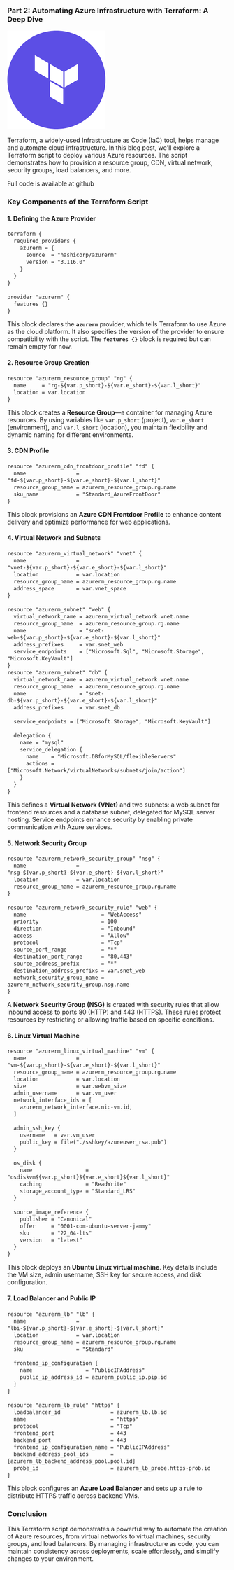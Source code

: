 ### Part 2: Automating Azure Infrastructure with Terraform: A Deep Dive

![Architecture](../images/terraform.png)

Terraform, a widely-used Infrastructure as Code (IaC) tool, helps manage and automate cloud infrastructure. In this blog post, we'll explore a Terraform script to deploy various Azure resources. The script demonstrates how to provision a resource group, CDN, virtual network, security groups, load balancers, and more.

Full code is available at github

### Key Components of the Terraform Script

#### 1. **Defining the Azure Provider**
```
terraform {
  required_providers {
    azurerm = {
      source  = "hashicorp/azurerm"
      version = "3.116.0"
    }
  }
}

provider "azurerm" {
  features {}
}
```
This block declares the **`azurerm`** provider, which tells Terraform to use Azure as the cloud platform. It also specifies the version of the provider to ensure compatibility with the script. The **`features {}`** block is required but can remain empty for now.

#### 2. **Resource Group Creation**
```
resource "azurerm_resource_group" "rg" {
  name     = "rg-${var.p_short}-${var.e_short}-${var.l_short}"
  location = var.location
}
```
This block creates a **Resource Group**—a container for managing Azure resources. By using variables like `var.p_short` (project), `var.e_short` (environment), and `var.l_short` (location), you maintain flexibility and dynamic naming for different environments.

#### 3. **CDN Profile**
```
resource "azurerm_cdn_frontdoor_profile" "fd" {
  name                = "fd-${var.p_short}-${var.e_short}-${var.l_short}"
  resource_group_name = azurerm_resource_group.rg.name
  sku_name            = "Standard_AzureFrontDoor"
}
``` 
This block provisions an **Azure CDN Frontdoor Profile** to enhance content delivery and optimize performance for web applications.

#### 4. **Virtual Network and Subnets**
```
resource "azurerm_virtual_network" "vnet" {
  name                = "vnet-${var.p_short}-${var.e_short}-${var.l_short}"
  location            = var.location
  resource_group_name = azurerm_resource_group.rg.name
  address_space       = var.vnet_space
}

resource "azurerm_subnet" "web" {
  virtual_network_name = azurerm_virtual_network.vnet.name
  resource_group_name  = azurerm_resource_group.rg.name
  name                 = "snet-web-${var.p_short}-${var.e_short}-${var.l_short}"
  address_prefixes     = var.snet_web
  service_endpoints    = ["Microsoft.Sql", "Microsoft.Storage", "Microsoft.KeyVault"]
}
resource "azurerm_subnet" "db" {
  virtual_network_name = azurerm_virtual_network.vnet.name
  resource_group_name  = azurerm_resource_group.rg.name
  name                 = "snet-db-${var.p_short}-${var.e_short}-${var.l_short}"
  address_prefixes     = var.snet_db

  service_endpoints = ["Microsoft.Storage", "Microsoft.KeyVault"]

  delegation {
    name = "mysql"
    service_delegation {
      name    = "Microsoft.DBforMySQL/flexibleServers"
      actions = ["Microsoft.Network/virtualNetworks/subnets/join/action"]
    }
  }
}
```

This defines a **Virtual Network (VNet)** and two subnets: a web subnet for frontend resources and a database subnet, delegated for MySQL server hosting. Service endpoints enhance security by enabling private communication with Azure services.

#### 5. **Network Security Group**
```
resource "azurerm_network_security_group" "nsg" {
  name                = "nsg-${var.p_short}-${var.e_short}-${var.l_short}"
  location            = var.location
  resource_group_name = azurerm_resource_group.rg.name
}

resource "azurerm_network_security_rule" "web" {
  name                        = "WebAccess"
  priority                    = 100
  direction                   = "Inbound"
  access                      = "Allow"
  protocol                    = "Tcp"
  source_port_range           = "*"
  destination_port_range      = "80,443"
  source_address_prefix       = "*"
  destination_address_prefixs = var.snet_web
  network_security_group_name = azurerm_network_security_group.nsg.name
} 
```
A **Network Security Group (NSG)** is created with security rules that allow inbound access to ports 80 (HTTP) and 443 (HTTPS). These rules protect resources by restricting or allowing traffic based on specific conditions.

#### 6. **Linux Virtual Machine**
```
resource "azurerm_linux_virtual_machine" "vm" {
  name                = "vm-${var.p_short}-${var.e_short}-${var.l_short}"
  resource_group_name = azurerm_resource_group.rg.name
  location            = var.location
  size                = var.webvm_size
  admin_username      = var.vm_user
  network_interface_ids = [
    azurerm_network_interface.nic-vm.id,
  ]

  admin_ssh_key {
    username   = var.vm_user
    public_key = file("./sshkey/azureuser_rsa.pub")
  }

  os_disk {
    name                 = "osdiskvm${var.p_short}${var.e_short}${var.l_short}"
    caching              = "ReadWrite"
    storage_account_type = "Standard_LRS"
  }

  source_image_reference {
    publisher = "Canonical"
    offer     = "0001-com-ubuntu-server-jammy"
    sku       = "22_04-lts"
    version   = "latest"
  }
}
```

This block deploys an **Ubuntu Linux virtual machine**. Key details include the VM size, admin username, SSH key for secure access, and disk configuration.

#### 7. **Load Balancer and Public IP**
```
resource "azurerm_lb" "lb" {
  name                = "lbi-${var.p_short}-${var.e_short}-${var.l_short}"
  location            = var.location
  resource_group_name = azurerm_resource_group.rg.name
  sku                 = "Standard"

  frontend_ip_configuration {
    name                 = "PublicIPAddress"
    public_ip_address_id = azurerm_public_ip.pip.id
  }
}

resource "azurerm_lb_rule" "https" {
  loadbalancer_id                = azurerm_lb.lb.id
  name                           = "https"
  protocol                       = "Tcp"
  frontend_port                  = 443
  backend_port                   = 443
  frontend_ip_configuration_name = "PublicIPAddress"
  backend_address_pool_ids       = [azurerm_lb_backend_address_pool.pool.id]
  probe_id                       = azurerm_lb_probe.https-prob.id
}
```

This block configures an **Azure Load Balancer** and sets up a rule to distribute HTTPS traffic across backend VMs.

### Conclusion

This Terraform script demonstrates a powerful way to automate the creation of Azure resources, from virtual networks to virtual machines, security groups, and load balancers. By managing infrastructure as code, you can maintain consistency across deployments, scale effortlessly, and simplify changes to your environment.